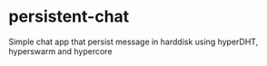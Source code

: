 # persistent-chat
Simple chat app that persist message in harddisk using hyperDHT, hyperswarm and hypercore
